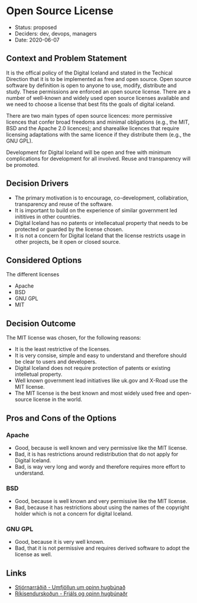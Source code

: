 # Open Source License

* Status: proposed
* Deciders: dev, devops, managers
* Date: 2020-06-07

## Context and Problem Statement

It is the offical policy of the Digital Iceland and stated in the Techical Direction that it is to be implemented as free and open source. Open source software by definition is open to anyone to use, modify, distribute and study. These permissions are enforced an open source license. There are a number of well-known and widely used open source licenses available and we need to choose a license that best fits the goals of digital iceland.

There are two main types of open source licences:  more permissive licences that confer broad freedoms and minimal obligations (e.g., the MIT, BSD and the Apache 2.0 licences); and sharealike licences that require licensing adaptations with the same licence if they distribute them (e.g., the GNU GPL).

Development for Digital Iceland will be open and free with minimum complications for development for all involved. Reuse and transparency will be promoted.

## Decision Drivers

* The primary motivation is to encourage, co-development, collabiration, transparency and reuse of the software.
* It is important to build on the experience of similar government led inititives in other countries.
* Digital Iceland has no patents or intellecatual property that needs to be protected or guarded by the license chosen.
* It is not a concern for Digital Iceland that the license restricts usage in other projects, be it open or closed source.

## Considered Options

The different licenses

* Apache
* BSD
* GNU GPL
* MIT

## Decision Outcome

The MIT license was chosen, for the following reasons:

* It is the least restrictive of the licenses.
* It is very consise, simple and easy to understand and therefore should be clear to users and developers.
* Digital Iceland does not require protection of patents or existing intelletual property.
* Well known government lead initiatives like uk.gov and X-Road use the MIT license.
* The MIT license is the best known and most widely used free and open-source license in the world.

## Pros and Cons of the Options

### Apache

* Good, because is well known and very permissive like the MIT license.
* Bad, it is has restrictions around redistribution that do not apply for Digital Iceland.
* Bad, is way very long and wordy and therefore requires more effort to understand.

### BSD

* Good, because is well known and very permissive like the MIT license.
* Bad, because it has restrictions about using the names of the copyright holder which is not a concern for digital Iceland.

### GNU GPL

* Good, because it is very well known.
* Bad, that it is not permissive and requires derived software to adopt the license as well. 

## Links

* [Stjórnarráðið - Umfjöllun um opinn hugbúnað](https://www.stjornarradid.is/verkefni/upplysingasamfelagid/stafraent-frelsi/opinn-hugbunadur)
* [Ríkisendurskoðun - Frjáls og opinn hugbúnaðr](https://rikisendurskodun.is/wp-content/uploads/2016/01/Frjals_og_opinn_hugbunadur_01.pdf)

[Apache]: <https://www.apache.org/licenses/LICENSE-2.0>
[BSD]: <https://opensource.org/licenses/bsd-license.php>
[GNU GPL]: <https://www.gnu.org/licenses/gpl-3.0.html>
[MIT]: <https://opensource.org/licenses/mit-license.php>
